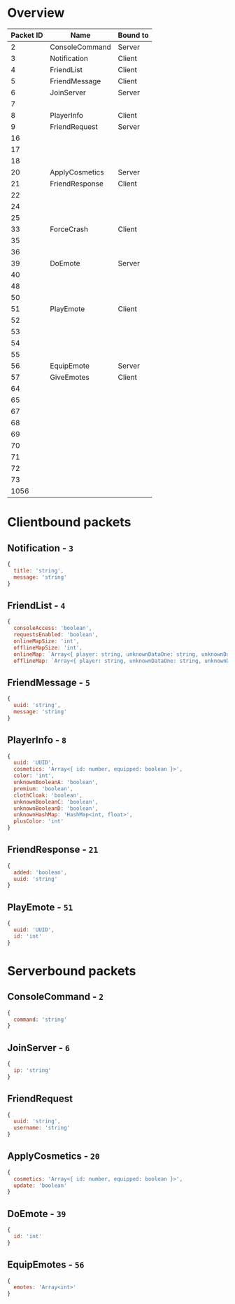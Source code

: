 # Overview

| Packet ID | Name           | Bound to |
|-----------|----------------|----------|
| 2         | ConsoleCommand | Server   |
| 3         | Notification   | Client   |
| 4         | FriendList     | Client   |
| 5         | FriendMessage  | Client   |
| 6         | JoinServer     | Server   |
| 7         |                |          |
| 8         | PlayerInfo     | Client   |
| 9         | FriendRequest  | Server   |
| 16        |                |          |
| 17        |                |          |
| 18        |                |          |
| 20        | ApplyCosmetics | Server   |
| 21        | FriendResponse | Client   |
| 22        |                |          |
| 24        |                |          |
| 25        |                |          |
| 33        | ForceCrash     | Client   |
| 35        |                |          |
| 36        |                |          |
| 39        | DoEmote        | Server   |
| 40        |                |          |
| 48        |                |          |
| 50        |                |          |
| 51        | PlayEmote      | Client   |
| 52        |                |          |
| 53        |                |          |
| 54        |                |          |
| 55        |                |          |
| 56        | EquipEmote     | Server   |
| 57        | GiveEmotes     | Client   |
| 64        |                |          |
| 65        |                |          |
| 67        |                |          |
| 68        |                |          |
| 69        |                |          |
| 70        |                |          |
| 71        |                |          |
| 72        |                |          |
| 73        |                |          |
| 1056      |                |          |

# Clientbound packets

## Notification - `3`

```js
{
  title: 'string',
  message: 'string'
}
```

## FriendList - `4`

```js
{
  consoleAccess: 'boolean',
  requestsEnabled: 'boolean',
  onlineMapSize: 'int',
  offlineMapSize: 'int',
  onlineMap: `Array<{ player: string, unknownDataOne: string, unknownDataTwo: int, unknownDataThree: string }>`
  offlineMap: `Array<{ player: string, unknownDataOne: string, unknownDataTwo: long }>`
```

## FriendMessage - `5`

```js
{
  uuid: 'string',
  message: 'string'
}
```

## PlayerInfo - `8`

```js
{
  uuid: 'UUID',
  cosmetics: 'Array<{ id: number, equipped: boolean }>',
  color: 'int',
  unknownBooleanA: 'boolean',
  premium: 'boolean',
  clothCloak: 'boolean',
  unknownBooleanC: 'boolean',
  unknownBooleanD: 'boolean',
  unknownHashMap: 'HashMap<int, float>',
  plusColor: 'int'
}
```

## FriendResponse - `21`

```js
{
  added: 'boolean',
  uuid: 'string'
}
```

## PlayEmote - `51`

```js
{
  uuid: 'UUID',
  id: 'int'
}
```

# Serverbound packets

## ConsoleCommand - `2`

```js
{
  command: 'string'
}
```

## JoinServer - `6`

```js
{
  ip: 'string'
}
```

## FriendRequest

```js
{
  uuid: 'string',
  username: 'string'
}
```

## ApplyCosmetics - `20`

```js
{
  cosmetics: 'Array<{ id: number, equipped: boolean }>',
  update: 'boolean'
}
```

## DoEmote - `39`

```js
{
  id: 'int'
}
```

## EquipEmotes - `56`

```js
{
  emotes: 'Array<int>'
}
```
